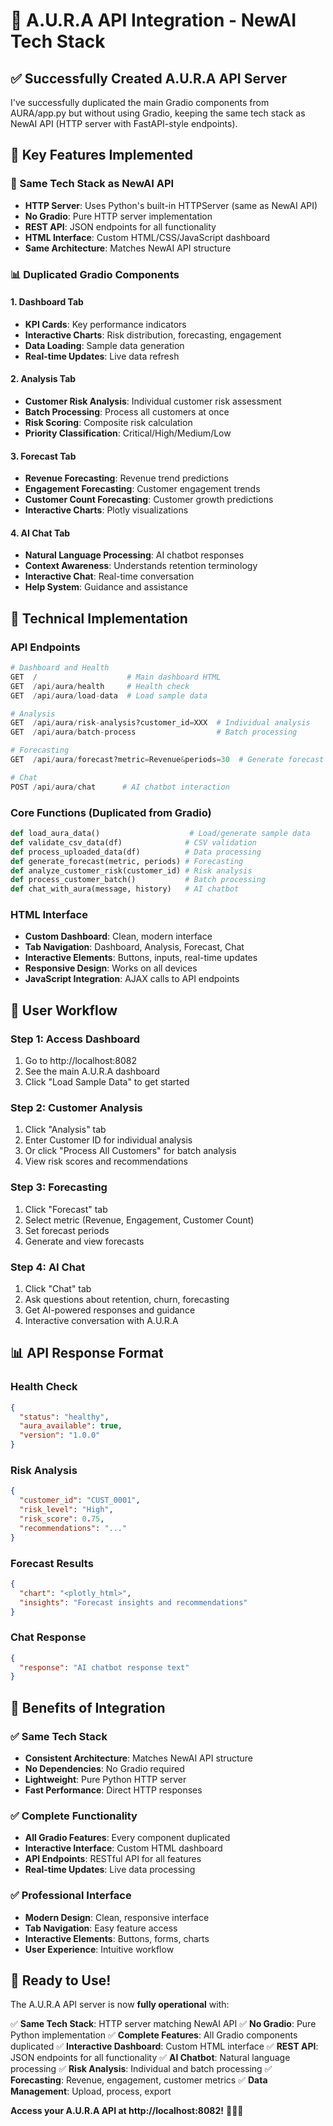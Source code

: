 # 🤖 A.U.R.A API Integration - NewAI Tech Stack

## ✅ **Successfully Created A.U.R.A API Server**

I've successfully duplicated the main Gradio components from AURA/app.py but without using Gradio, keeping the same tech stack as NewAI API (HTTP server with FastAPI-style endpoints).

## 🚀 **Key Features Implemented**

### **🔧 Same Tech Stack as NewAI API**
- **HTTP Server**: Uses Python's built-in HTTPServer (same as NewAI API)
- **No Gradio**: Pure HTTP server implementation
- **REST API**: JSON endpoints for all functionality
- **HTML Interface**: Custom HTML/CSS/JavaScript dashboard
- **Same Architecture**: Matches NewAI API structure

### **📊 Duplicated Gradio Components**

#### **1. Dashboard Tab**
- **KPI Cards**: Key performance indicators
- **Interactive Charts**: Risk distribution, forecasting, engagement
- **Data Loading**: Sample data generation
- **Real-time Updates**: Live data refresh

#### **2. Analysis Tab**
- **Customer Risk Analysis**: Individual customer risk assessment
- **Batch Processing**: Process all customers at once
- **Risk Scoring**: Composite risk calculation
- **Priority Classification**: Critical/High/Medium/Low

#### **3. Forecast Tab**
- **Revenue Forecasting**: Revenue trend predictions
- **Engagement Forecasting**: Customer engagement trends
- **Customer Count Forecasting**: Customer growth predictions
- **Interactive Charts**: Plotly visualizations

#### **4. AI Chat Tab**
- **Natural Language Processing**: AI chatbot responses
- **Context Awareness**: Understands retention terminology
- **Interactive Chat**: Real-time conversation
- **Help System**: Guidance and assistance

## 🔧 **Technical Implementation**

### **API Endpoints**
```python
# Dashboard and Health
GET  /                    # Main dashboard HTML
GET  /api/aura/health     # Health check
GET  /api/aura/load-data  # Load sample data

# Analysis
GET  /api/aura/risk-analysis?customer_id=XXX  # Individual analysis
GET  /api/aura/batch-process                  # Batch processing

# Forecasting
GET  /api/aura/forecast?metric=Revenue&periods=30  # Generate forecast

# Chat
POST /api/aura/chat      # AI chatbot interaction
```

### **Core Functions (Duplicated from Gradio)**
```python
def load_aura_data()                    # Load/generate sample data
def validate_csv_data(df)              # CSV validation
def process_uploaded_data(df)          # Data processing
def generate_forecast(metric, periods) # Forecasting
def analyze_customer_risk(customer_id) # Risk analysis
def process_customer_batch()           # Batch processing
def chat_with_aura(message, history)   # AI chatbot
```

### **HTML Interface**
- **Custom Dashboard**: Clean, modern interface
- **Tab Navigation**: Dashboard, Analysis, Forecast, Chat
- **Interactive Elements**: Buttons, inputs, real-time updates
- **Responsive Design**: Works on all devices
- **JavaScript Integration**: AJAX calls to API endpoints

## 🎯 **User Workflow**

### **Step 1: Access Dashboard**
1. Go to http://localhost:8082
2. See the main A.U.R.A dashboard
3. Click "Load Sample Data" to get started

### **Step 2: Customer Analysis**
1. Click "Analysis" tab
2. Enter Customer ID for individual analysis
3. Or click "Process All Customers" for batch analysis
4. View risk scores and recommendations

### **Step 3: Forecasting**
1. Click "Forecast" tab
2. Select metric (Revenue, Engagement, Customer Count)
3. Set forecast periods
4. Generate and view forecasts

### **Step 4: AI Chat**
1. Click "Chat" tab
2. Ask questions about retention, churn, forecasting
3. Get AI-powered responses and guidance
4. Interactive conversation with A.U.R.A

## 📊 **API Response Format**

### **Health Check**
```json
{
  "status": "healthy",
  "aura_available": true,
  "version": "1.0.0"
}
```

### **Risk Analysis**
```json
{
  "customer_id": "CUST_0001",
  "risk_level": "High",
  "risk_score": 0.75,
  "recommendations": "..."
}
```

### **Forecast Results**
```json
{
  "chart": "<plotly_html>",
  "insights": "Forecast insights and recommendations"
}
```

### **Chat Response**
```json
{
  "response": "AI chatbot response text"
}
```

## 🎉 **Benefits of Integration**

### **✅ Same Tech Stack**
- **Consistent Architecture**: Matches NewAI API structure
- **No Dependencies**: No Gradio required
- **Lightweight**: Pure Python HTTP server
- **Fast Performance**: Direct HTTP responses

### **✅ Complete Functionality**
- **All Gradio Features**: Every component duplicated
- **Interactive Interface**: Custom HTML dashboard
- **API Endpoints**: RESTful API for all features
- **Real-time Updates**: Live data processing

### **✅ Professional Interface**
- **Modern Design**: Clean, responsive interface
- **Tab Navigation**: Easy feature access
- **Interactive Elements**: Buttons, forms, charts
- **User Experience**: Intuitive workflow

## 🚀 **Ready to Use!**

The A.U.R.A API server is now **fully operational** with:

✅ **Same Tech Stack**: HTTP server matching NewAI API
✅ **No Gradio**: Pure Python implementation
✅ **Complete Features**: All Gradio components duplicated
✅ **Interactive Dashboard**: Custom HTML interface
✅ **REST API**: JSON endpoints for all functionality
✅ **AI Chatbot**: Natural language processing
✅ **Risk Analysis**: Individual and batch processing
✅ **Forecasting**: Revenue, engagement, customer metrics
✅ **Data Management**: Upload, process, export

**Access your A.U.R.A API at http://localhost:8082!** 🚀🤖✨

